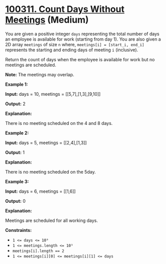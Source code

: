 # [100311. Count Days Without Meetings][link] (Medium)

[link]: https://leetcode.cn/contest/weekly-contest-400/problems/count-days-without-meetings/

You are given a positive integer `days` representing the total number of days an employee is
available for work (starting from day 1). You are also given a 2D array `meetings` of size `n`
where, `meetings[i] = [start_i, end_i]` represents the starting and ending days of meeting `i`
(inclusive).

Return the count of days when the employee is available for work but no meetings are scheduled.

**Note:** The meetings may overlap.

**Example 1:**

**Input:** days = 10, meetings = \[\[5,7\],\[1,3\],\[9,10\]\]

**Output:** 2

**Explanation:**

There is no meeting scheduled on the 4 and 8 days.

**Example 2:**

**Input:** days = 5, meetings = \[\[2,4\],\[1,3\]\]

**Output:** 1

**Explanation:**

There is no meeting scheduled on the 5day.

**Example 3:**

**Input:** days = 6, meetings = \[\[1,6\]\]

**Output:** 0

**Explanation:**

Meetings are scheduled for all working days.

**Constraints:**

- `1 <= days <= 10⁹`
- `1 <= meetings.length <= 10⁵`
- `meetings[i].length == 2`
- `1 <= meetings[i][0] <= meetings[i][1] <= days`
